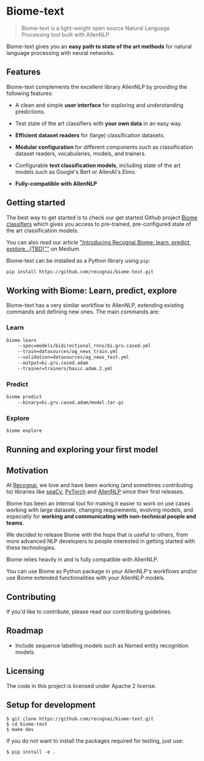 # Biome-text
> Biome-text is a light-weight open source Natural Language Processing tool built with AllenNLP

Biome-text gives you an **easy path to state of the art methods** for natural language processing with neural networks. 

## Features
Biome-text complements the excellent library AllenNLP by providing the following features:

* A clean and simple **user interface** for exploring and understanding predictions.

* Test state of the art classifiers with **your own data** in an easy way.

* **Efficient dataset readers** for (large) classification datasets.

* **Modular configuration** for different components such as classification dataset readers, vocabularies, models, and trainers.

* Configurable **text classification models**, including state of the art models such as Google's Bert or AllenAI's Elmo.

* **Fully-compatible with AllenNLP**

## Getting started
The best way to get started is to check our get started Github project [Biome classifiers]() which gives you access to pre-trained, pre-configured state of the art classification models. 

You can also read our article ["Introducing Recognai Biome: learn, predict, explore...(TBD)""]() on Medium.

Biome-text can be installed as a Python library using `pip`:

```bash
pip install https://github.com/recognai/biome-text.git
```

## Working with Biome: Learn, predict, explore
Biome-text has a very similar workflow to AllenNLP, extending existing commands and defining new ones. The main commands are:

### Learn

```bash
biome learn
    --spec=models/bidirectional_rnns/bi.gru.cased.yml 
    --train=datasources/ag_news_train.yml 
    --validation=datasources/ag_news_test.yml 
    --output=bi.gru.cased.adam 
    --trainer=trainers/basic.adam.2.yml
```

### Predict

```bash
biome predict
    --binary=bi.gru.cased.adam/model.tar.gz
```

### Explore
```bash
biome explore
```


## Running and exploring your first model

## Motivation
At [Recognai](http://recogn.ai), we love and have been working (and sometimes contributing to) libraries like [spaCy](http://spacy.io), [PyTorch](http://pytorch.org) and [AllenNLP](https://allennlp.org) since their first releases. 

Biome has been an internal tool for making it easier to work on use cases working with large datasets, changing requirements, evolving models, and especially for **working and communicating with non-technical people and teams**. 

We decided to release Biome with the hope that is useful to others, from more advanced NLP developers to people interested in getting started with these technologies. 

Biome relies heavily in and is fully compatible with AllenNLP. 

You can use Biome as Python package in your AllenNLP's workflows and/or use Biome extended functionalities with your AllenNLP models.

## Contributing
If you'd like to contribute, please read our contributing guidelines.

## Roadmap

* Include sequence labelling models such as Named entity recognition models.


## Licensing

The code in this project is licensed under Apache 2 license.

## Setup for development

```
$ git clone https://github.com/recognai/biome-text.git
$ cd biome-text
$ make dev
```

If you do not want to install the packages required for testing, just use:

```
$ pip install -e .
```


